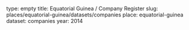 type: empty
title: Equatorial Guinea / Company Register
slug: places/equatorial-guinea/datasets/companies
place: equatorial-guinea
dataset: companies
year: 2014
